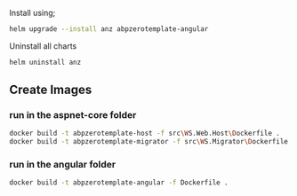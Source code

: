 Install using;

```bash
helm upgrade --install anz abpzerotemplate-angular
```

Uninstall all charts

```bash
helm uninstall anz
```

## Create Images

### run in the aspnet-core folder
```bash
docker build -t abpzerotemplate-host -f src\WS.Web.Host\Dockerfile .
docker build -t abpzerotemplate-migrator -f src\WS.Migrator\Dockerfile .
```

### run in the angular folder
```bash
docker build -t abpzerotemplate-angular -f Dockerfile . 
```
